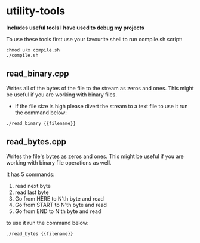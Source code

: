 # utility-tools
**Includes useful tools I have used to debug my projects**

To use these tools first use your favourite shell to run compile.sh script:
```
chmod u+x compile.sh
./compile.sh
```

## read_binary.cpp
Writes all of the bytes of the file to the stream as zeros and ones. This might be useful if you are working with binary files. 
* if the file size is high please divert the stream to a text file
to use it run the command below:
```
./read_binary {{filename}}
```
## read_bytes.cpp
Writes the file's bytes as zeros and ones. This might be useful if you are working with binary file operations as well.

It has 5 commands:
1. read next byte
2. read last byte
3. Go from HERE to N'th byte and read
4. Go from START to N'th byte and read
5. Go from END to N'th byte and read

to use it run the command below:
```
./read_bytes {{filename}}
```
